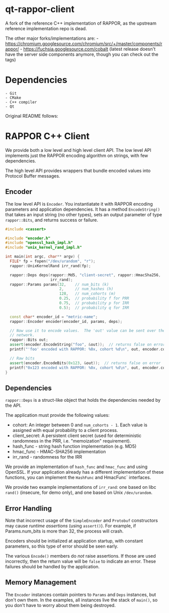 qt-rappor-client
================


A fork of the reference C++ implementation of RAPPOR, as the upstream reference
implementation repo is dead.

The other major forks/implementations are:
    - https://chromium.googlesource.com/chromium/src/+/master/components/rappor/
    - https://fuchsia.googlesource.com/cobalt (latest release doesn't have the server side components anymore, though you can check out the tags)

Dependencies
============

    - Git
    - CMake
    - C++ compiler
    - Qt



Original README follows:


RAPPOR C++ Client
=================

We provide both a low level and high level client API.  The low level API
implements just the RAPPOR encoding algorithm on strings, with few
dependencies.

The high level API provides wrappers that bundle encoded values into Protocol
Buffer messages.

Encoder
-------

The low level API is `Encoder`.  You instantiatate it with RAPPOR encoding
parameters and application dependencies.  It has a method `EncodeString()` that
takes an input string (no other types), sets an output parameter of type
`rappor::Bits`, and returns success or failure.

```cpp
#include <cassert>

#include "encoder.h"
#include "openssl_hash_impl.h"
#include "unix_kernel_rand_impl.h"

int main(int argc, char** argv) {
  FILE* fp = fopen("/dev/urandom", "r");
  rappor::UnixKernelRand irr_rand(fp);

  rappor::Deps deps(rappor::Md5, "client-secret", rappor::HmacSha256,
                    irr_rand);
  rappor::Params params(32,    // num_bits (k)
                        2,     // num_hashes (h)
                        128,   // num_cohorts (m)
                        0.25,  // probability f for PRR
                        0.75,  // probability p for IRR
                        0.5);  // probability q for IRR

  const char* encoder_id = "metric-name";
  rappor::Encoder encoder(encoder_id, params, deps);

  // Now use it to encode values.  The 'out' value can be sent over the
  // network.
  rappor::Bits out;
  assert(encoder.EncodeString("foo", &out));  // returns false on error
  printf("'foo' encoded with RAPPOR: %0x, cohort %d\n", out, encoder.cohort());

  // Raw bits
  assert(encoder.EncodeBits(0x123, &out));  // returns false on error
  printf("0x123 encoded with RAPPOR: %0x, cohort %d\n", out, encoder.cohort());
}
```

Dependencies
------------

`rappor::Deps` is a struct-like object that holds the dependencies needed by
the API.

The application must provide the following values:

- cohort: An integer between 0 and `num_cohorts - 1`.  Each value is assigned
  with equal probability to a client process.
- client_secret: A persistent client secret (used for deterministic randomness
  in the PRR, i.e. "memoization" requirement).
- hash_func - string hash function implementation (e.g. MD5)
- hmac_func - HMAC-SHA256 implementation
- irr_rand - randomness for the IRR

We provide an implementation of `hash_func` and `hmac_func` and using OpenSSL.
If your application already has a different implementation of these functions,
you can implement the `HashFunc` and HmacFunc` interfaces.

We provide two example implementations of `irr_rand`: one based on libc
`rand()` (insecure, for demo only), and one based on Unix `/dev/urandom`.

Error Handling
--------------

Note that incorrect usage of the `SimpleEncoder` and `Protobuf` constructors
may cause *runtime assertions* (using `assert()`).  For example, if
Params.num\_bits is more than 32, the process will crash.

Encoders should be initialized at application startup, with constant
parameters, so this type of error should be seen early.

The various `Encode()` members do *not* raise assertions.  If those are used
incorrectly, then the return value will be `false` to indicate an error.  These
failures should be handled by the application.

Memory Management
-----------------

The `Encoder` instances contain pointers to `Params` and `Deps` instances, but
don't own them.  In the examples, all instances live the stack of `main()`, so
you don't have to worry about them being destroyed.
